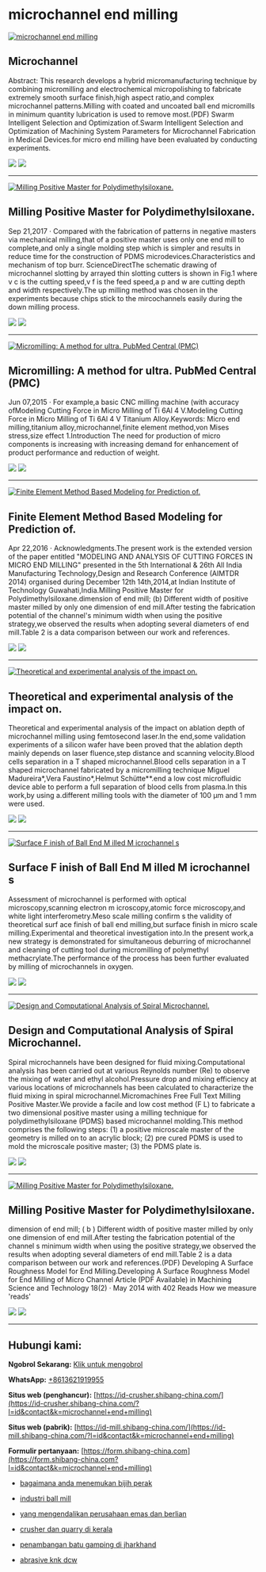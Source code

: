 # microchannel end milling

<a href="https://swt.shibang-china.com/?l=id&img&k=microchannel+end+milling" target="_blank">![microchannel end milling](http://static.shibang-china.com/all-800x300/185.jpg)</a>

## Microchannel
Abstract: This research develops a hybrid micromanufacturing technique by combining micromilling and electrochemical micropolishing to fabricate extremely smooth surface finish,high aspect ratio,and complex microchannel patterns.Milling with coated and uncoated ball end micromills in minimum quantity lubrication is used to remove most.(PDF) Swarm Intelligent Selection and Optimization of.Swarm Intelligent Selection and Optimization of Machining System Parameters for Microchannel Fabrication in Medical Devices.for micro end milling have been evaluated by conducting experiments.


<a href="https://whatsapp.shibangsoft.com/WhatsApp.php" target="_blank" title="WhatsApp">![](http://static.shibang-china.com/icon/whatsapp.png)</a> <a href="https://swt.shibang-china.com/?l=id&icon&k=microchannel+end+milling" target="_blank">![](http://static.shibang-china.com/icon/chat-id.png)</a>

---

<a href="https://swt.shibang-china.com/?l=id&img&k=microchannel+end+milling" target="_blank">![Milling Positive Master for Polydimethylsiloxane.](http://static.shibang-china.com/all-800x300/1136.jpg)</a>

## Milling Positive Master for Polydimethylsiloxane.
Sep 21,2017 · Compared with the fabrication of patterns in negative masters via mechanical milling,that of a positive master uses only one end mill to complete,and only a single molding step which is simpler and results in reduce time for the construction of PDMS microdevices.Characteristics and mechanism of top burr. ScienceDirectThe schematic drawing of microchannel slotting by arrayed thin slotting cutters is shown in Fig.1 where v c is the cutting speed,v f is the feed speed,a p and w are cutting depth and width respectively.The up milling method was chosen in the experiments because chips stick to the mircochannels easily during the down milling process.


<a href="https://whatsapp.shibangsoft.com/WhatsApp.php" target="_blank" title="WhatsApp">![](http://static.shibang-china.com/icon/whatsapp.png)</a> <a href="https://swt.shibang-china.com/?l=id&icon&k=microchannel+end+milling" target="_blank">![](http://static.shibang-china.com/icon/chat-id.png)</a>

---

<a href="https://swt.shibang-china.com/?l=id&img&k=microchannel+end+milling" target="_blank">![Micromilling: A method for ultra. PubMed Central (PMC)](http://static.shibang-china.com/all-800x300/333.jpg)</a>

## Micromilling: A method for ultra. PubMed Central (PMC)
Jun 07,2015 · For example,a basic CNC milling machine (with accuracy ofModeling Cutting Force in Micro Milling of Ti 6Al 4 V.Modeling Cutting Force in Micro Milling of Ti 6Al 4 V Titanium Alloy.Keywords: Micro end milling,titanium alloy,microchannel,finite element method,von Mises stress,size effect 1.Introduction The need for production of micro components is increasing with increasing demand for enhancement of product performance and reduction of weight.


<a href="https://whatsapp.shibangsoft.com/WhatsApp.php" target="_blank" title="WhatsApp">![](http://static.shibang-china.com/icon/whatsapp.png)</a> <a href="https://swt.shibang-china.com/?l=id&icon&k=microchannel+end+milling" target="_blank">![](http://static.shibang-china.com/icon/chat-id.png)</a>

---

<a href="https://swt.shibang-china.com/?l=id&img&k=microchannel+end+milling" target="_blank">![Finite Element Method Based Modeling for Prediction of.](http://static.shibang-china.com/all-800x300/1096.jpg)</a>

## Finite Element Method Based Modeling for Prediction of.
Apr 22,2016 · Acknowledgments.The present work is the extended version of the paper entitled "MODELING AND ANALYSIS OF CUTTING FORCES IN MICRO END MILLING" presented in the 5th International & 26th All India Manufacturing Technology,Design and Research Conference (AIMTDR 2014) organised during December 12th 14th,2014,at Indian Institute of Technology Guwahati,India.Milling Positive Master for Polydimethylsiloxane.dimension of end mill; (b) Different width of positive master milled by only one dimension of end mill.After testing the fabrication potential of the channel's minimum width when using the positive strategy,we observed the results when adopting several diameters of end mill.Table 2 is a data comparison between our work and references.


<a href="https://whatsapp.shibangsoft.com/WhatsApp.php" target="_blank" title="WhatsApp">![](http://static.shibang-china.com/icon/whatsapp.png)</a> <a href="https://swt.shibang-china.com/?l=id&icon&k=microchannel+end+milling" target="_blank">![](http://static.shibang-china.com/icon/chat-id.png)</a>

---

<a href="https://swt.shibang-china.com/?l=id&img&k=microchannel+end+milling" target="_blank">![Theoretical and experimental analysis of the impact on.](http://static.shibang-china.com/all-800x300/1449.jpg)</a>

## Theoretical and experimental analysis of the impact on.
Theoretical and experimental analysis of the impact on ablation depth of microchannel milling using femtosecond laser.In the end,some validation experiments of a silicon wafer have been proved that the ablation depth mainly depends on laser fluence,step distance and scanning velocity.Blood cells separation in a T shaped microchannel.Blood cells separation in a T shaped microchannel fabricated by a micromilling technique Miguel Madureira*,Vera Faustino*,Helmut Schütte**.end a low cost microfluidic device able to perform a full separation of blood cells from plasma.In this work,by using a.different milling tools with the diameter of 100 µm and 1 mm were used.


<a href="https://whatsapp.shibangsoft.com/WhatsApp.php" target="_blank" title="WhatsApp">![](http://static.shibang-china.com/icon/whatsapp.png)</a> <a href="https://swt.shibang-china.com/?l=id&icon&k=microchannel+end+milling" target="_blank">![](http://static.shibang-china.com/icon/chat-id.png)</a>

---

<a href="https://swt.shibang-china.com/?l=id&img&k=microchannel+end+milling" target="_blank">![Surface F inish of Ball End M illed M icrochannel s](http://static.shibang-china.com/all-800x300/213.jpg)</a>

## Surface F inish of Ball End M illed M icrochannel s
Assessment of microchannel is performed with optical microscopy,scanning electron m icroscopy,atomic force microscopy,and white light interferometry.Meso scale milling confirm s the validity of theoretical surf ace finish of ball end milling,but surface finish in micro scale milling.Experimental and theoretical investigation into.In the present work,a new strategy is demonstrated for simultaneous deburring of microchannel and cleaning of cutting tool during micromilling of polymethyl methacrylate.The performance of the process has been further evaluated by milling of microchannels in oxygen.


<a href="https://whatsapp.shibangsoft.com/WhatsApp.php" target="_blank" title="WhatsApp">![](http://static.shibang-china.com/icon/whatsapp.png)</a> <a href="https://swt.shibang-china.com/?l=id&icon&k=microchannel+end+milling" target="_blank">![](http://static.shibang-china.com/icon/chat-id.png)</a>

---

<a href="https://swt.shibang-china.com/?l=id&img&k=microchannel+end+milling" target="_blank">![Design and Computational Analysis of Spiral Microchannel.](http://static.shibang-china.com/all-800x300/549.jpg)</a>

## Design and Computational Analysis of Spiral Microchannel.
Spiral microchannels have been designed for fluid mixing.Computational analysis has been carried out at various Reynolds number (Re) to observe the mixing of water and ethyl alcohol.Pressure drop and mixing efficiency at various locations of microchannels has been calculated to characterize the fluid mixing in spiral microchannel.Micromachines Free Full Text Milling Positive Master.We provide a facile and low cost method (F L) to fabricate a two dimensional positive master using a milling technique for polydimethylsiloxane (PDMS) based microchannel molding.This method comprises the following steps: (1) a positive microscale master of the geometry is milled on to an acrylic block; (2) pre cured PDMS is used to mold the microscale positive master; (3) the PDMS plate is.


<a href="https://whatsapp.shibangsoft.com/WhatsApp.php" target="_blank" title="WhatsApp">![](http://static.shibang-china.com/icon/whatsapp.png)</a> <a href="https://swt.shibang-china.com/?l=id&icon&k=microchannel+end+milling" target="_blank">![](http://static.shibang-china.com/icon/chat-id.png)</a>

---

<a href="https://swt.shibang-china.com/?l=id&img&k=microchannel+end+milling" target="_blank">![Milling Positive Master for Polydimethylsiloxane.](http://static.shibang-china.com/all-800x300/570.jpg)</a>

## Milling Positive Master for Polydimethylsiloxane.
dimension of end mill; ( b ) Different width of positive master milled by only one dimension of end mill.After testing the fabrication potential of the channel s minimum width when using the positive strategy,we observed the results when adopting several diameters of end mill.Table 2 is a data comparison between our work and references.(PDF) Developing A Surface Roughness Model for End Milling.Developing A Surface Roughness Model for End Milling of Micro Channel Article (PDF Available) in Machining Science and Technology 18(2) · May 2014 with 402 Reads How we measure 'reads'


<a href="https://whatsapp.shibangsoft.com/WhatsApp.php" target="_blank" title="WhatsApp">![](http://static.shibang-china.com/icon/whatsapp.png)</a> <a href="https://swt.shibang-china.com/?l=id&icon&k=microchannel+end+milling" target="_blank">![](http://static.shibang-china.com/icon/chat-id.png)</a>

---
## Hubungi kami:

**Ngobrol Sekarang:** [Klik untuk mengobrol](https://swt.shibang-china.com?l=id&contact&k=microchannel+end+milling)

**WhatsApp:**  [+8613621919955](https://whatsapp.shibangsoft.com/WhatsApp.php)

**Situs web (penghancur):** [https://id-crusher.shibang-china.com/](https://id-crusher.shibang-china.com/?l=id&contact&k=microchannel+end+milling)

**Situs web (pabrik):** [https://id-mill.shibang-china.com/](https://id-mill.shibang-china.com/?l=id&contact&k=microchannel+end+milling)

**Formulir pertanyaan:** [https://form.shibang-china.com](https://form.shibang-china.com?l=id&contact&k=microchannel+end+milling)

* [bagaimana anda menemukan bijih perak](../1/bagaimana%20anda%20menemukan%20bijih%20perak.md)

* [industri ball mill](../5/industri%20ball%20mill.md)

* [yang mengendalikan perusahaan emas dan berlian](../3/yang%20mengendalikan%20perusahaan%20emas%20dan%20berlian.md)

* [crusher dan quarry di kerala](../2/crusher%20dan%20quarry%20di%20kerala.md)

* [penambangan batu gamping di jharkhand](../5/penambangan%20batu%20gamping%20di%20jharkhand.md)

* [abrasive knk dcw](../5/abrasive%20knk%20dcw.md)